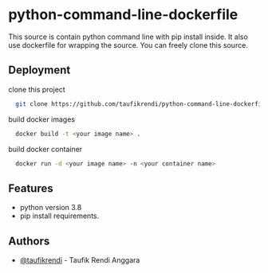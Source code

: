 # python-command-line-dockerfile

This source is contain python command line with pip install inside.
It also use dockerfile for wrapping the source. 
You can freely clone this source.


## Deployment

clone this project

```bash
  git clone https://github.com/taufikrendi/python-command-line-dockerfile.git
```

build docker images
```bash
  docker build -t <your image name> .
```

build docker container
```bash
  docker run -d <your image name> -n <your container name>
```


## Features

- python version 3.8
- pip install requirements.


## Authors

- [@taufikrendi](https://github.com/taufikrendi) - Taufik Rendi Anggara

